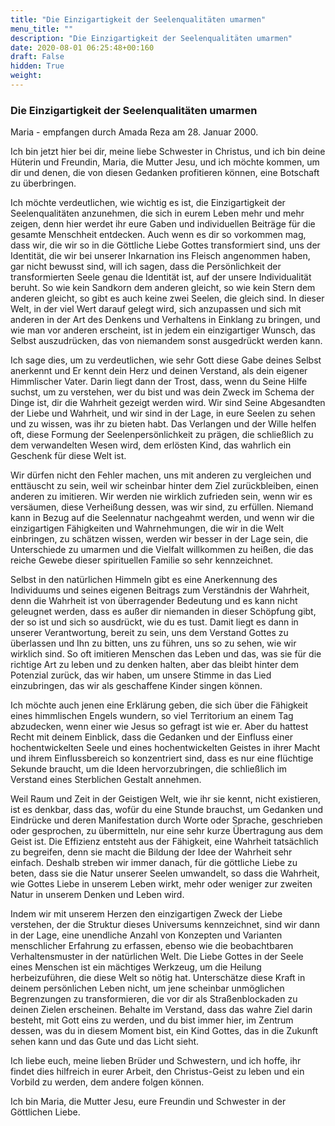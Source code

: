 ```yaml
---
title: "Die Einzigartigkeit der Seelenqualitäten umarmen"
menu_title: ""
description: "Die Einzigartigkeit der Seelenqualitäten umarmen"
date: 2020-08-01 06:25:48+00:160
draft: False
hidden: True
weight:
---
```

### Die Einzigartigkeit der Seelenqualitäten umarmen

Maria - empfangen durch Amada Reza am 28. Januar 2000.

Ich bin jetzt hier bei dir, meine liebe Schwester in Christus, und ich bin deine Hüterin und Freundin, Maria, die Mutter Jesu, und ich möchte kommen, um dir und denen, die von diesen Gedanken profitieren können, eine Botschaft zu überbringen.

Ich möchte verdeutlichen, wie wichtig es ist, die Einzigartigkeit der Seelenqualitäten anzunehmen, die sich in eurem Leben mehr und mehr zeigen, denn hier werdet ihr eure Gaben und individuellen Beiträge für die gesamte Menschheit entdecken. Auch wenn es dir so vorkommen mag, dass wir, die wir so in die Göttliche Liebe Gottes transformiert sind, uns der Identität, die wir bei unserer Inkarnation ins Fleisch angenommen haben, gar nicht bewusst sind, will ich sagen, dass die Persönlichkeit der transformierten Seele genau die Identität ist, auf der unsere Individualität beruht. So wie kein Sandkorn dem anderen gleicht, so wie kein Stern dem anderen gleicht, so gibt es auch keine zwei Seelen, die gleich sind. In dieser Welt, in der viel Wert darauf gelegt wird, sich anzupassen und sich mit anderen in der Art des Denkens und Verhaltens in Einklang zu bringen, und wie man vor anderen erscheint, ist in jedem ein einzigartiger Wunsch, das Selbst auszudrücken, das von niemandem sonst ausgedrückt werden kann.

Ich sage dies, um zu verdeutlichen, wie sehr Gott diese Gabe deines Selbst anerkennt und Er kennt dein Herz und deinen Verstand, als dein eigener Himmlischer Vater. Darin liegt dann der Trost, dass, wenn du Seine Hilfe suchst, um zu verstehen, wer du bist und was dein Zweck im Schema der Dinge ist, dir die Wahrheit gezeigt werden wird. Wir sind Seine Abgesandten der Liebe und Wahrheit, und wir sind in der Lage, in eure Seelen zu sehen und zu wissen, was ihr zu bieten habt. Das Verlangen und der Wille helfen oft, diese Formung der Seelenpersönlichkeit zu prägen, die schließlich zu dem verwandelten Wesen wird, dem erlösten Kind, das wahrlich ein Geschenk für diese Welt ist.

Wir dürfen nicht den Fehler machen, uns mit anderen zu vergleichen und enttäuscht zu sein, weil wir scheinbar hinter dem Ziel zurückbleiben, einen anderen zu imitieren. Wir werden nie wirklich zufrieden sein, wenn wir es versäumen, diese Verheißung dessen, was wir sind, zu erfüllen. Niemand kann in Bezug auf die Seelennatur nachgeahmt werden, und wenn wir die einzigartigen Fähigkeiten und Wahrnehmungen, die wir in die Welt einbringen, zu schätzen wissen, werden wir besser in der Lage sein, die Unterschiede zu umarmen und die Vielfalt willkommen zu heißen, die das reiche Gewebe dieser spirituellen Familie so sehr kennzeichnet.

Selbst in den natürlichen Himmeln gibt es eine Anerkennung des Individuums und seines eigenen Beitrags zum Verständnis der Wahrheit, denn die Wahrheit ist von überragender Bedeutung und es kann nicht geleugnet werden, dass es außer dir niemanden in dieser Schöpfung gibt, der so ist und sich so ausdrückt, wie du es tust. Damit liegt es dann in unserer Verantwortung, bereit zu sein, uns dem Verstand Gottes zu überlassen und Ihn zu bitten, uns zu führen, uns so zu sehen, wie wir wirklich sind. So oft imitieren Menschen das Leben und das, was sie für die richtige Art zu leben und zu denken halten, aber das bleibt hinter dem Potenzial zurück, das wir haben, um unsere Stimme in das Lied einzubringen, das wir als geschaffene Kinder singen können.

Ich möchte auch jenen eine Erklärung geben, die sich über die Fähigkeit eines himmlischen Engels wundern, so viel Territorium an einem Tag abzudecken, wenn einer wie Jesus so gefragt ist wie er. Aber du hattest Recht mit deinem Einblick, dass die Gedanken und der Einfluss einer hochentwickelten Seele und eines hochentwickelten Geistes in ihrer Macht und ihrem Einflussbereich so konzentriert sind, dass es nur eine flüchtige Sekunde braucht, um die Ideen hervorzubringen, die schließlich im Verstand eines Sterblichen Gestalt annehmen.

Weil Raum und Zeit in der Geistigen Welt, wie ihr sie kennt, nicht existieren, ist es denkbar, dass das, wofür du eine Stunde brauchst, um Gedanken und Eindrücke und deren Manifestation durch Worte oder Sprache, geschrieben oder gesprochen, zu übermitteln, nur eine sehr kurze Übertragung aus dem Geist ist. Die Effizienz entsteht aus der Fähigkeit, eine Wahrheit tatsächlich zu begreifen, denn sie macht die Bildung der Idee der Wahrheit sehr einfach. Deshalb streben wir immer danach, für die göttliche Liebe zu beten, dass sie die Natur unserer Seelen umwandelt, so dass die Wahrheit, wie Gottes Liebe in unserem Leben wirkt, mehr oder weniger zur zweiten Natur in unserem Denken und Leben wird.

Indem wir mit unserem Herzen den einzigartigen Zweck der Liebe verstehen, der die Struktur dieses Universums kennzeichnet, sind wir dann in der Lage, eine unendliche Anzahl von Konzepten und Varianten menschlicher Erfahrung zu erfassen, ebenso wie die beobachtbaren Verhaltensmuster in der natürlichen Welt. Die Liebe Gottes in der Seele eines Menschen ist ein mächtiges Werkzeug, um die Heilung herbeizuführen, die diese Welt so nötig hat. Unterschätze diese Kraft in deinem persönlichen Leben nicht, um jene scheinbar unmöglichen Begrenzungen zu transformieren, die vor dir als Straßenblockaden zu deinen Zielen erscheinen. Behalte im Verstand, dass das wahre Ziel darin besteht, mit Gott eins zu werden, und du bist immer hier, im Zentrum dessen, was du in diesem Moment bist, ein Kind Gottes, das in die Zukunft sehen kann und das Gute und das Licht sieht.

Ich liebe euch, meine lieben Brüder und Schwestern, und ich hoffe, ihr findet dies hilfreich in eurer Arbeit, den Christus-Geist zu leben und ein Vorbild zu werden, dem andere folgen können.

Ich bin Maria, die Mutter Jesu, eure Freundin und Schwester in der Göttlichen Liebe.
